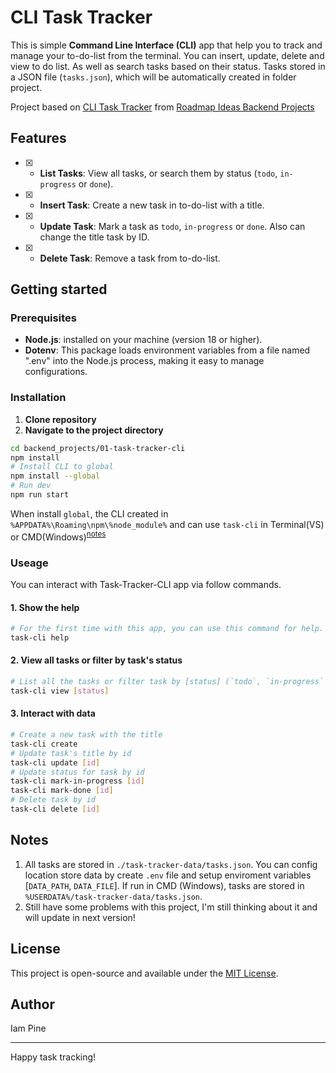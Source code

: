 # CLI Task Tracker

This is simple **Command Line Interface (CLI)** app that help you to track and manage your to-do-list from the terminal. You can insert, update, delete and view to do list. As well as search tasks based on their status. Tasks stored in a JSON file (`tasks.json`), which will be automatically created in folder project.

Project based on [CLI Task Tracker][link-1] from [Roadmap Ideas Backend Projects][link-2]

## Features

-   [x] -   **List Tasks**: View all tasks, or search them by status (`todo`, `in-progress` or `done`).
-   [x] -   **Insert Task**: Create a new task in to-do-list with a title.
-   [x] -   **Update Task**: Mark a task as `todo`, `in-progress` or `done`. Also can change the title task by ID.
-   [x] -   **Delete Task**: Remove a task from to-do-list.

## Getting started

### Prerequisites

-   **Node.js**: installed on your machine (version 18 or higher).
-   **Dotenv**: This package loads environment variables from a file named ".env" into the Node.js process, making it easy to manage configurations.

### Installation

1. **Clone repository**
2. **Navigate to the project directory**

```bash
cd backend_projects/01-task-tracker-cli
npm install
# Install CLI to global
npm install --global
# Run dev
npm run start
```

When install `global`, the CLI created in `%APPDATA%\Roaming\npm\%node_module%` and can use `task-cli` in Terminal(VS) or CMD(Windows)<sup>[notes](#notes)</sup>

### Useage

You can interact with Task-Tracker-CLI app via follow commands.

#### 1. **Show the help**

```bash
# For the first time with this app, you can use this command for help.
task-cli help
```

#### 2. **View all tasks or filter by task's status**

```bash
# List all the tasks or filter task by [status] (`todo`, `in-progress` or `done`).
task-cli view [status]
```

#### 3. **Interact with data**

```bash
# Create a new task with the title
task-cli create
# Update task's title by id
task-cli update [id]
# Update status for task by id
task-cli mark-in-progress [id]
task-cli mark-done [id]
# Delete task by id
task-cli delete [id]
```

## Notes

1. All tasks are stored in `./task-tracker-data/tasks.json`. You can config location store data by create `.env` file and setup enviroment variables [`DATA_PATH`, `DATA_FILE`]. If run in CMD (Windows), tasks are stored in `%USERDATA%/task-tracker-data/tasks.json`.
2. Still have some problems with this project, I'm still thinking about it and will update in next version!

## License

This project is open-source and available under the [MIT License](https://opensource.org/licenses/MIT).

## Author

Iam Pine

---

Happy task tracking!

[link-1]: https://roadmap.sh/projects/task-tracker
[link-2]: https://roadmap.sh/projects?g=backend
